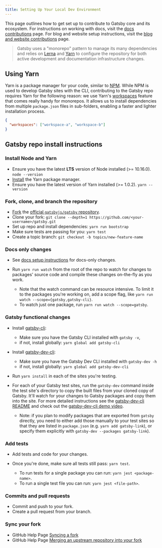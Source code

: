 ```yaml
---
title: Setting Up Your Local Dev Environment
---
```


This page outlines how to get set up to contribute to Gatsby core and its ecosystem. For instructions on working with docs, visit the [docs contributions](/contributing/docs-contributions) page. For blog and website setup instructions, visit the [blog and website contributions](/contributing/blog-and-website-contributions) page.

> Gatsby uses a "monorepo" pattern to manage its many dependencies and relies on
> [Lerna](https://lerna.js.org) and [Yarn](https://yarnpkg.com/en) to configure the repository for both active development and documentation infrastructure changes.

## Using Yarn

Yarn is a package manager for your code, similar to [NPM](https://www.npmjs.com). While NPM is used to develop Gatsby sites with the CLI, contributing to the Gatsby repo requires Yarn for the following reason: we use Yarn's [workspaces](https://yarnpkg.com/lang/en/docs/workspaces) feature that comes really handy for monorepos. It allows us to install dependencies from multiple `package.json` files in sub-folders, enabling a faster and lighter installation process.

```json:title=package.json
{
  "workspaces": ["workspace-a", "workspace-b"]
}
```

## Gatsby repo install instructions

### Install Node and Yarn

- Ensure you have the latest **LTS** version of Node installed (>= 10.16.0). `node --version`
- [Install](https://yarnpkg.com/en/docs/install) the Yarn package manager.
- Ensure you have the latest version of Yarn installed (>= 1.0.2). `yarn --version`

### Fork, clone, and branch the repository

- [Fork](https://help.github.com/en/github/getting-started-with-github/fork-a-repo) the [official `gatsbyjs/gatsby` repository](https://github.com/gatsbyjs/gatsby).
- Clone your fork: `git clone --depth=1 https://github.com/<your-username>/gatsby.git`
- Set up repo and install dependencies: `yarn run bootstrap`
- Make sure tests are passing for you: `yarn test`
- Create a topic branch: `git checkout -b topics/new-feature-name`

### Docs only changes

- See [docs setup instructions](/contributing/docs-contributions#docs-site-setup-instructions) for docs-only changes.
- Run `yarn run watch` from the root of the repo to watch for changes to packages' source code and compile these changes on-the-fly as you work.

  - Note that the watch command can be resource intensive. To limit it to the packages you're working on, add a scope flag, like `yarn run watch --scope={gatsby,gatsby-cli}`.
  - To watch just one package, run `yarn run watch --scope=gatsby`.

### Gatsby functional changes

- Install [gatsby-cli](https://github.com/gatsbyjs/gatsby/blob/master/packages/gatsby-cli):
  - Make sure you have the Gatsby CLI installed with `gatsby -v`,
  - if not, install globally: `yarn global add gatsby-cli`
- Install [gatsby-dev-cli](https://github.com/gatsbyjs/gatsby/tree/master/packages/gatsby-dev-cli):
  - Make sure you have the Gatsby Dev CLI installed with `gatsby-dev -h`
  - if not, install globally: `yarn global add gatsby-dev-cli`
- Run `yarn install` in each of the sites you're testing.
- For each of your Gatsby test sites, run the `gatsby-dev` command inside the test site's directory to copy
  the built files from your cloned copy of Gatsby. It'll watch for your changes
  to Gatsby packages and copy them into the site. For more detailed instructions
  see the [gatsby-dev-cli README](https://www.npmjs.com/package/gatsby-dev-cli) and check out the [gatsby-dev-cli demo video](https://youtube.com/watch?v=D0SwX1MSuas).

  - Note: if you plan to modify packages that are exported from `gatsby` directly, you need to either add those manually to your test sites so that they are listed in `package.json` (e.g. `yarn add gatsby-link`), or specify them explicitly with `gatsby-dev --packages gatsby-link`).

### Add tests

- Add tests and code for your changes.
- Once you're done, make sure all tests still pass: `yarn test`.

  - To run tests for a single package you can run: `yarn jest <package-name>`.
  - To run a single test file you can run: `yarn jest <file-path>`.

### Commits and pull requests

- Commit and push to your fork.
- Create a pull request from your branch.

### Sync your fork

- GitHub Help Page [Syncing a fork](https://help.github.com/en/github/collaborating-with-issues-and-pull-requests/syncing-a-fork)
- GitHub Help Page [Merging an upstream repository into your fork](https://help.github.com/en/github/collaborating-with-issues-and-pull-requests/merging-an-upstream-repository-into-your-fork)
